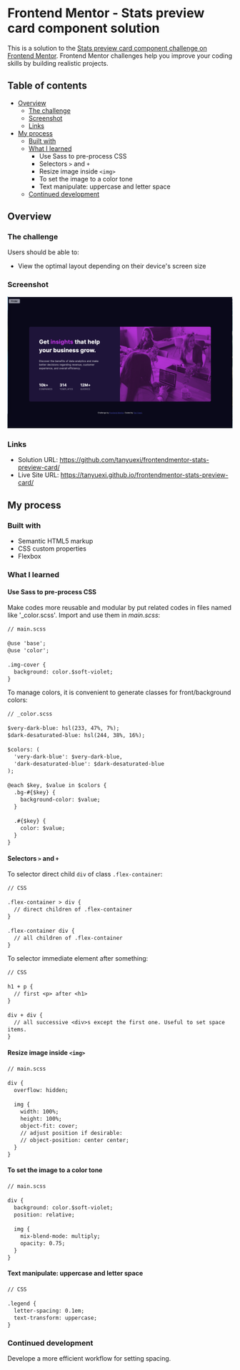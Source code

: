# Frontend Mentor - Stats preview card component solution

This is a solution to the [Stats preview card component challenge on Frontend Mentor](https://www.frontendmentor.io/challenges/stats-preview-card-component-8JqbgoU62). Frontend Mentor challenges help you improve your coding skills by building realistic projects.

## Table of contents

- [Overview](#overview)
  - [The challenge](#the-challenge)
  - [Screenshot](#screenshot)
  - [Links](#links)
- [My process](#my-process)
  - [Built with](#built-with)
  - [What I learned](#what-i-learned)
    - Use Sass to pre-process CSS
    - Selectors `>` and `+`
    - Resize image inside `<img>`
    - To set the image to a color tone
    - Text manipulate: uppercase and letter space
  - [Continued development](#continued-development)



## Overview

### The challenge

Users should be able to:

- View the optimal layout depending on their device's screen size

### Screenshot

![](./screenshot.png)


### Links

- Solution URL: <https://github.com/tanyuexi/frontendmentor-stats-preview-card/>
- Live Site URL: <https://tanyuexi.github.io/frontendmentor-stats-preview-card/>

## My process

### Built with

- Semantic HTML5 markup
- CSS custom properties
- Flexbox


### What I learned

#### Use Sass to pre-process CSS

Make codes more reusable and modular by put related codes in files named like '_color.scss'. Import and use them in *main.scss*:

```
// main.scss

@use 'base';
@use 'color';

.img-cover {
  background: color.$soft-violet;
}
```

To manage colors, it is convenient to generate classes for front/background colors: 

```
// _color.scss

$very-dark-blue: hsl(233, 47%, 7%);
$dark-desaturated-blue: hsl(244, 38%, 16%);

$colors: (
  'very-dark-blue': $very-dark-blue,
  'dark-desaturated-blue': $dark-desaturated-blue
);

@each $key, $value in $colors {
  .bg-#{$key} {
    background-color: $value;
  }

  .#{$key} {
    color: $value;
  }
}
```

#### Selectors `>` and `+`

To selector direct child `div` of class `.flex-container`:

```
// CSS

.flex-container > div {
  // direct children of .flex-container
}

.flex-container div {
  // all children of .flex-container
}
```

To selector immediate element after something:

```
// CSS

h1 + p {
  // first <p> after <h1>
}

div + div {
  // all successive <div>s except the first one. Useful to set space items.
}
```

#### Resize image inside `<img>`

```
// main.scss

div {
  overflow: hidden;
  
  img {
    width: 100%;
    height: 100%;
    object-fit: cover;
    // adjust position if desirable:
    // object-position: center center;  
  }
}
```

#### To set the image to a color tone

```
// main.scss

div {
  background: color.$soft-violet;
  position: relative;

  img {
    mix-blend-mode: multiply;
    opacity: 0.75;
  }
}
```

#### Text manipulate: uppercase and letter space

```
// CSS

.legend {
  letter-spacing: 0.1em;
  text-transform: uppercase;
}
```

### Continued development

Develope a more efficient workflow for setting spacing.
